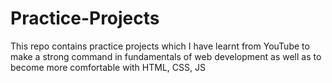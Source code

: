 # Practice-Projects
This repo contains practice projects which I have learnt from YouTube to make a strong command in fundamentals of web development as well as to become more comfortable with HTML, CSS, JS 
